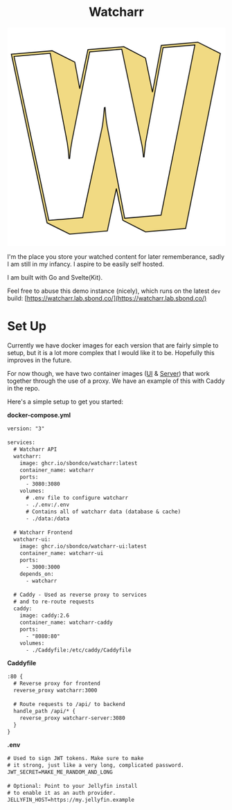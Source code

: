 <center>
<h1>Watcharr</h1>
<img src="./static/logo-col.png" alt="logo" />
</center>

I'm the place you store your watched content for later rememberance, sadly I am still in my infancy. I aspire to be easily self hosted.

I am built with Go and Svelte(Kit).

Feel free to abuse this demo instance (nicely), which runs on the latest `dev` build: [https://watcharr.lab.sbond.co/](https://watcharr.lab.sbond.co/)

# Set Up

Currently we have docker images for each version that are fairly simple to setup, but it is a lot more complex that I would like it to be. Hopefully this improves in the future.

For now though, we have two container images ([UI](https://github.com/sbondCo/Watcharr/pkgs/container/watcharr-ui) & [Server](https://github.com/sbondCo/Watcharr/pkgs/container/watcharr-ui)) that work together through the use of a proxy. We have an example of this with Caddy in the repo.

Here's a simple setup to get you started:

**docker-compose.yml**

```
version: "3"

services:
  # Watcharr API
  watcharr:
    image: ghcr.io/sbondco/watcharr:latest
    container_name: watcharr
    ports:
      - 3080:3080
    volumes:
      # .env file to configure watcharr
      - ./.env:/.env
      # Contains all of watcharr data (database & cache)
      - ./data:/data

  # Watcharr Frontend
  watcharr-ui:
    image: ghcr.io/sbondco/watcharr-ui:latest
    container_name: watcharr-ui
    ports:
      - 3000:3000
    depends_on:
      - watcharr

  # Caddy - Used as reverse proxy to services
  # and to re-route requests
  caddy:
    image: caddy:2.6
    container_name: watcharr-caddy
    ports:
      - "8080:80"
    volumes:
      - ./Caddyfile:/etc/caddy/Caddyfile
```

**Caddyfile**

```
:80 {
  # Reverse proxy for frontend
  reverse_proxy watcharr:3000

  # Route requests to /api/ to backend
  handle_path /api/* {
    reverse_proxy watcharr-server:3080
  }
}
```

**.env**

```
# Used to sign JWT tokens. Make sure to make
# it strong, just like a very long, complicated password.
JWT_SECRET=MAKE_ME_RANDOM_AND_LONG

# Optional: Point to your Jellyfin install
# to enable it as an auth provider.
JELLYFIN_HOST=https://my.jellyfin.example
```
